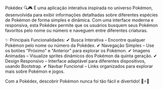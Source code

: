 Pokédex 🔍🎮
É uma aplicação interativa inspirada no universo Pokémon, desenvolvida para exibir informações detalhadas sobre diferentes espécies de Pokémon de forma simples e dinâmica. Com uma interface moderna e responsiva, esta Pokédex permite que os usuários busquem seus Pokémon favoritos pelo nome ou número e naveguem entre diferentes criaturas.

✨ Principais Funcionalidades:
✔ Busca Interativa – Encontre qualquer Pokémon pelo nome ou número da Pokédex.
✔ Navegação Simples – Use os botões "Próximo" e "Anterior" para explorar os Pokémon.
✔ Imagens Animadas – Visualize sprites dinâmicos dos Pokémon da quinta geração.
✔ Design Responsivo – Interface adaptável para diferentes dispositivos, usando Bootstrap.
✔ Navbar Funcional – Links organizados para explorar mais sobre Pokémon e jogos.

Com a Pokédex, descobrir Pokémon nunca foi tão fácil e divertido! 🌟⚡🔥
